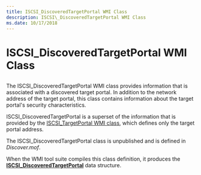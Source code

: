 ```yaml
---
title: ISCSI_DiscoveredTargetPortal WMI Class
description: ISCSI\_DiscoveredTargetPortal WMI Class
ms.date: 10/17/2018
---
```


# ISCSI\_DiscoveredTargetPortal WMI Class


## <span id="ddk_iscsi_discoveredtargetportal_wmi_class_kr"></span><span id="DDK_ISCSI_DISCOVEREDTARGETPORTAL_WMI_CLASS_KR"></span>


The ISCSI\_DiscoveredTargetPortal WMI class provides information that is associated with a discovered target portal. In addition to the network address of the target portal, this class contains information about the target portal's security characteristics.

ISCSI\_DiscoveredTargetPortal is a superset of the information that is provided by the [ISCSI\_TargetPortal WMI class](iscsi-targetportal-wmi-class.md), which defines only the target portal address.

The ISCSI\_DiscoveredTargetPortal class is unpublished and is defined in *Discover.mof*.

When the WMI tool suite compiles this class definition, it produces the [**ISCSI\_DiscoveredTargetPortal**](/windows-hardware/drivers/ddi/iscsifnd/ns-iscsifnd-_iscsi_discoveredtargetportal) data structure.

 

